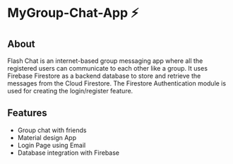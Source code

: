 # MyGroup-Chat-App ⚡️
<h2>About</h2>
<p>Flash Chat is an internet-based group messaging app where all the registered users can communicate to each other like a group. It uses Firebase Firestore as a backend database to store and retrieve the messages from the Cloud Firestore. The Firestore Authentication module is used for creating the login/register feature.</p>

<h2>Features</h2>
<ul>
<li>Group chat with friends</li>
<li>Material design App</li>
<li>Login Page using Email</li>
<li>Database integration with Firebase</li>
</ul>
